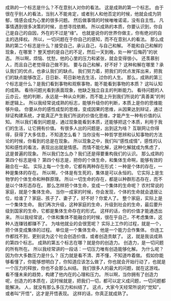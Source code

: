 成熟的一个标志是什么？不在意别人对你的看法。
这是成熟的第一个标志。
由于很在乎别人的看法，当别人不能肯定，或者别人和他否定的时候，他就会成为阴郁，情感会成为心里的很多问题。
然后做事情的时候唯唯诺诺，没有自主性。
凡事情遇到很多决策的时候，总想寻找依赖。
所以成熟的本质，你要认识到，你自己是自己的自因，外在的不过是“缘”。
也就是说你的世界你做主，你有绝对的自主的选择权。
所以，一切问题在于你自己的感知，而不在意别人的看法。
那么成熟的第二个标志是什么？接受自己，承认自己，与自己和解。
不能和自己和解的现象，在哪里？
整天想的是自己的不足，然后一天到晚，处一种“后悔药”的状态。
所以啊，烦恼、忧愁，他的心里的压力和紧张，就会变得很小。
还羡慕别人，而且自己老觉得自己做不到。
要与自己和解，好不好？
这种和解在哪里？承认我们的优点，也承认我们的缺点。
我们努力着，把我们的优点发挥出来，把我们的缺点能够改正，日日新、苟日新地去生活，过你的人生。
那么，成熟的第三个标志是什么？是我们看到事物和观察事物，能不能看到事物的本质？
这叫认知的成熟。
看待问题光看到表面现象，他缺乏独立自主的判断能力。
看待问题的人云亦云，他的判断，永远是一种从众判断，而不能上升到我们所说的“真善美”的判断逻辑上。
所以我经常说成熟的标志，能够升级你的判断，本质上是你的思维能够升级。
你要从你的感性成型的思维，变成因果的思维，从因果达到辩证，通过辩证构建系统，才能真正产生我们所说的价值化思维，才能产生一种有价值的认知。
所以我们看到问题是，通过现象能看到本质，还能够把这个本质，利用于我们的生活，让它拥有价值。
有很多人出的问题是，出到这为啥？
互联网让你得得，获得了大多信息，不知道怎么看？
当你没有一种哲学思辨和认知事物的方法论的时候，你看到的总是在现象。
所以现象之中，我们叫“感性成情”，感性的认知和感性的看法，表现出出就是情感。
而情不能化解，这种化解就成为焦虑了，这是普遍的现象。
所以我们怎么办？我们还是得要重构我们的认识。
那么成熟的第四个标志是啥？
第四个标志是，把你的个体生命，和集体生命啊，能够有效的融合在一起。
实际上每一个生命，它都有两种存在形式：一种是个体的存在，一种是集体的存在。
所以啊，个体是有生死的，集体是可以永恒的。
它实际上是生物学的个体生命和种群原理。
所以一切生命的存在，都是以种群形态存在，而不是以个体形态存在。
那么怎样把个体生命，变成一个集体的生命呢？
农村常说的家庭，就是个集体生命。
当你一成家的时候，你会发现，个体的生命就会退居让位，给谁了？家庭、孩子了、妻子了，好不好？你爱人了。
整个家庭，实际上是一个集体生命。
我们再次升级，这种家庭的生命，升级到社会的生命，最后要升级到国家的生命，它都是集体生命存在的形式。
这样的话，你的价值才能通透出来。
所以我经常说，个体和集体不能融合的时候，很在乎自己，不考虑集体，这种人连赚钱都赚不了。
为啥他就业的会很宽呢？
实际上工作的过程，就是一个，把个体变成集体的过程。
单位是一个集体生命，他是一个能力合作集体。
你连工作都找不到，更别说为这个社会创造价值，或者创造贡献了。
这，就是我谈成熟的第四个标志。
成熟的第五个标志在哪？就是你的创造力。
创造力，是一切问题的所有所在。
所以我经常讲的一段话：一切压力唯有创造能够化解。
为什么呢？因为你大多数压力是什么？
压力就是看不清、弄不懂，不知道咋着做。
假如你能够看懂了，你能够想明白了，你知道应该怎么做了，你也就会开始行动了，也就是一个压力的释放，你也不会那么纠结。
我们很多人的最大的问题，就在这游戏。
看不懂未来的趋势，构建了他内在的心理和压力。
所以啊，当你拥有了创造力呢，创造力的本质在，这时候就是，把我们一切，都可以定义成问题，一切问题都能解决。
人，就没有那么多压力和纠结了。
这点，大家今天经常所说的“觉知”，或者叫“开悟”，这才是开悟表现。
这样的话，你真正就成熟了。